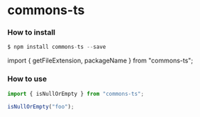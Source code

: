 # commons-ts

### How to install

```js
$ npm install commons-ts --save
```

import { getFileExtension, packageName } from "commons-ts";

### How to use

```js
import { isNullOrEmpty } from "commons-ts";

isNullOrEmpty("foo");
```
